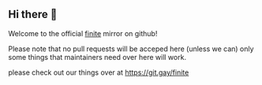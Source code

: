 ## Hi there 👋

Welcome to the official [finite](https://fi-nite.vercel.app) mirror on github!


Please note that no pull requests will be acceped here (unless we can)
only some things that maintainers need over here will work.


please check out our things over at https://git.gay/finite
